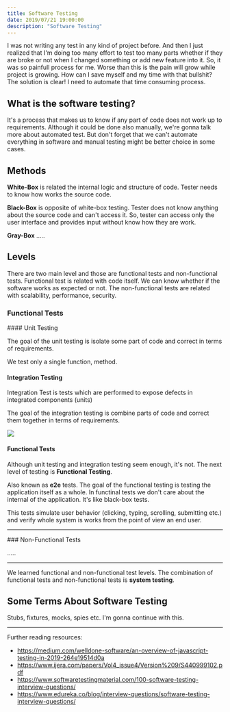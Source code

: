 ```yaml
---
title: Software Testing
date: 2019/07/21 19:00:00
description: "Software Testing"
---
```


I was not writing any test in any kind of project before. And then I just realized that I'm doing too many effort to test too many parts whether if they are broke or not when I changed something or add new feature into it. So, it was so painfull process for me. Worse than this is the pain will grow while project is growing. How can I save myself and my time with that bullshit? The solution is clear! I need to automate that time consuming process.

## What is the software testing?

It's a process that makes us to know if any part of code does not work up to requirements. Although it could be done also manually, we're gonna talk more about automated test. But don't forget that we can't automate everything in software and manual testing might be better choice in some cases.

## Methods

**White-Box** is related the internal logic and structure of code. Tester needs to know how works the source code.

**Black-Box** is opposite of white-box testing. Tester does not know anything about the source code and can't access it. So, tester can access only the user interface and provides input without know how they are work.

**Gray-Box** .....

## Levels

There are two main level and those are functional tests and non-functional tests. Functional test is related with code itself. We can know whether if the software works as expected or not. The non-functional tests are related with scalability, performance, security.

### Functional Tests

<p></p>

#### Unit Testing

The goal of the unit testing is isolate some part of code and correct in terms of requirements.

We test only a single function, method.

#### Integration Testing

Integration Test is tests which are performed to expose defects in integrated components (units)

The goal of the integration testing is combine parts of code and correct them together in terms of requirements.

![](https://miro.medium.com/max/300/1*xHibbXdcePT0GtpeZRgxSA.gif)


#### Functional Tests

Although unit testing and integration testing seem enough, it's not. The next level of testing is **Functional Testing**.

Also known as **e2e** tests. The goal of the functional testing is testing the application itself as a whole. In functinal tests we don't care about the internal of the application. It's like black-box tests.

This tests simulate user behavior (clicking, typing, scrolling, submitting etc.) and verify whole system is works from the point of view an end user.

---

### Non-Functional Tests

.....

---

We learned functional and non-functional test levels. The combination of functional tests and non-functional tests is **system testing**.

## Some Terms About Software Testing

Stubs, fixtures, mocks, spies etc. I'm gonna continue with this.

---

Further reading resources:

- https://medium.com/welldone-software/an-overview-of-javascript-testing-in-2019-264e19514d0a
- https://www.ijera.com/papers/Vol4_issue4/Version%209/S440999102.pdf
- https://www.softwaretestingmaterial.com/100-software-testing-interview-questions/
- https://www.edureka.co/blog/interview-questions/software-testing-interview-questions/